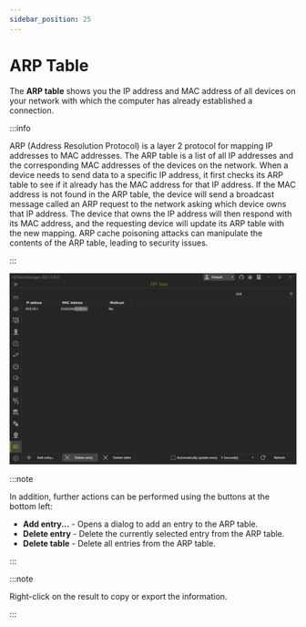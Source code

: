 ```yaml
---
sidebar_position: 25
---
```


# ARP Table

The **ARP table** shows you the IP address and MAC address of all devices on your network with which the computer has already established a connection.

:::info

ARP (Address Resolution Protocol) is a layer 2 protocol for mapping IP addresses to MAC addresses. The ARP table is a list of all IP addresses and the corresponding MAC addresses of the devices on the network. When a device needs to send data to a specific IP address, it first checks its ARP table to see if it already has the MAC address for that IP address. If the MAC address is not found in the ARP table, the device will send a broadcast message called an ARP request to the network asking which device owns that IP address. The device that owns the IP address will then respond with its MAC address, and the requesting device will update its ARP table with the new mapping. ARP cache poisoning attacks can manipulate the contents of the ARP table, leading to security issues.

:::

![ARP Table](./img/arp-table.png)

:::note

In addition, further actions can be performed using the buttons at the bottom left:

- **Add entry...** - Opens a dialog to add an entry to the ARP table.
- **Delete entry** - Delete the currently selected entry from the ARP table.
- **Delete table** - Delete all entries from the ARP table.

:::

:::note

Right-click on the result to copy or export the information.

:::
